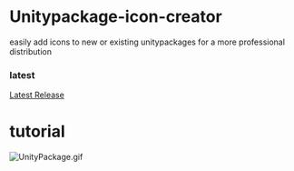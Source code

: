 # Unitypackage-icon-creator
easily add icons to new or existing unitypackages for a more professional distribution

### latest
[Latest Release](https://github.com/Myrkie/Unitypackage-icon-creator)

# tutorial
![UnityPackage.gif](GitImages/Unity_Ahhj1uUHZ0.gif)